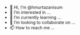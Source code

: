 - 👋 Hi, I’m @hmurtazanisum
- 👀 I’m interested in ...
- 🌱 I’m currently learning ...
- 💞️ I’m looking to collaborate on ...
- 📫 How to reach me ...

<!---
hmurtazanisum/hmurtazanisum is a ✨ special ✨ repository because its `README.md` (this file) appears on your GitHub profile.
You can click the Preview link to take a look at your changes.
--->

